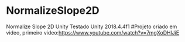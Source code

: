 # NormalizeSlope2D
Normalize Slope 2D Unity
Testado Unity 2018.4.4f1
#Projeto criado em video, primeiro video:https://www.youtube.com/watch?v=7mgXoDHlJiE
